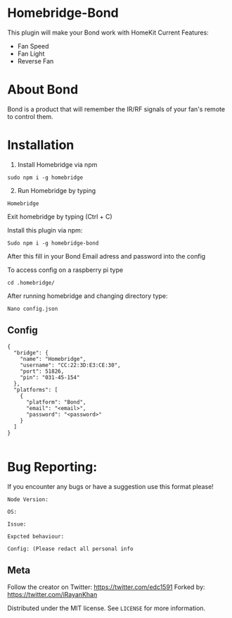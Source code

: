 # Homebridge-Bond

This plugin will make your Bond work with HomeKit
Current Features:
- Fan Speed
- Fan Light
- Reverse Fan

# About Bond

Bond is a product that will remember the IR/RF signals of your fan's remote to control them. 

# Installation

1) Install Homebridge via npm 
```
sudo npm i -g homebridge
```
2) Run Homebridge by typing 
```
Homebridge
````

Exit homebridge by typing (Ctrl + C)

Install this plugin via npm: 
~~~
Sudo npm i -g homebridge-bond
~~~

After this fill in your Bond Email adress and password into the config

To access config on a raspberry pi type 
``` 
cd .homebridge/
```
After running homebridge and changing directory type:
```
Nano config.json
```
## Config
~~~
{
  "bridge": {
    "name": "Homebridge",
    "username": "CC:22:3D:E3:CE:30",
    "port": 51826,
    "pin": "031-45-154"
  },
  "platforms": [
    {
      "platform": "Bond",
      "email": "<email>",
      "password": "<password>"
    }
  ]
}
  
~~~

# Bug Reporting:
If you encounter any bugs or have a suggestion use this format please!
```
Node Version:

OS:

Issue:

Expcted behaviour:

Config: (Please redact all personal info
```
## Meta

Follow the creator on Twitter: https://twitter.com/edc1591
Forked by: https://twitter.com/iRayanKhan

Distributed under the MIT license. See ``LICENSE`` for more information.

[license-image]: https://img.shields.io/badge/License-MIT-blue.svg
[license-url]: LICENSE
